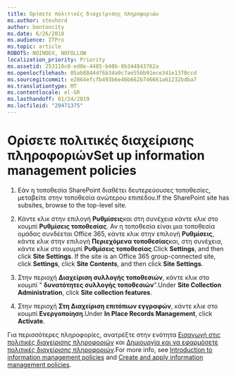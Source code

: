 ```yaml
---
title: Ορίσετε πολιτικές διαχείρισης πληροφοριών
ms.author: stevhord
author: bentoncity
ms.date: 6/26/2018
ms.audience: ITPro
ms.topic: article
ROBOTS: NOINDEX, NOFOLLOW
localization_priority: Priority
ms.assetid: 253110c8-ed8e-4485-b40b-0b344843762a
ms.openlocfilehash: 05ab8844df6b34a9c7ae556b91ece341e1370ccd
ms.sourcegitcommit: e2864efcfb493b6e46b662b746661a61232bdba7
ms.translationtype: MT
ms.contentlocale: el-GR
ms.lasthandoff: 01/24/2019
ms.locfileid: "29471375"
---
```

# <a name="set-up-information-management-policies"></a><span data-ttu-id="75c14-102">Ορίσετε πολιτικές διαχείρισης πληροφοριών</span><span class="sxs-lookup"><span data-stu-id="75c14-102">Set up information management policies</span></span>

1. <span data-ttu-id="75c14-103">Εάν η τοποθεσία SharePoint διαθέτει δευτερεύουσες τοποθεσίες, μεταβείτε στην τοποθεσία ανώτερου επιπέδου.</span><span class="sxs-lookup"><span data-stu-id="75c14-103">If the SharePoint site has subsites, browse to the top-level site.</span></span>
    
2. <span data-ttu-id="75c14-p101">Κάντε κλικ στην επιλογή **Ρυθμίσεις**και στη συνέχεια κάντε κλικ στο κουμπί **Ρυθμίσεις τοποθεσίας**. Αν η τοποθεσία είναι μια τοποθεσία ομάδας συνδέεται Office 365, κάντε κλικ στην επιλογή **Ρυθμίσεις**, κάντε κλικ στην επιλογή **Περιεχόμενα τοποθεσίας**και, στη συνέχεια, κάντε κλικ στο κουμπί **Ρυθμίσεις τοποθεσίας**.</span><span class="sxs-lookup"><span data-stu-id="75c14-p101">Click **Settings**, and then click **Site Settings**. If the site is an Office 365 group-connected site, click **Settings**, click **Site Contents**, and then click **Site Settings**.</span></span>
    
3. <span data-ttu-id="75c14-106">Στην περιοχή **Διαχείριση συλλογής τοποθεσιών**, κάντε κλικ στο κουμπί " **δυνατότητες συλλογής τοποθεσιών**".</span><span class="sxs-lookup"><span data-stu-id="75c14-106">Under **Site Collection Administration**, click **Site collection features**.</span></span>
    
4. <span data-ttu-id="75c14-107">Στην περιοχή **Στη Διαχείριση επιτόπιων εγγραφών**, κάντε κλικ στο κουμπί **Ενεργοποίηση**.</span><span class="sxs-lookup"><span data-stu-id="75c14-107">Under **In Place Records Management**, click **Activate**.</span></span>
    
<span data-ttu-id="75c14-108">Για περισσότερες πληροφορίες, ανατρέξτε στην ενότητα [Εισαγωγή στις πολιτικές διαχείρισης πληροφοριών](https://go.microsoft.com/fwlink/?linkid=404239) και [Δημιουργία και να εφαρμόσετε πολιτικές διαχείρισης πληροφοριών](https://go.microsoft.com/fwlink/?linkid=2003916).</span><span class="sxs-lookup"><span data-stu-id="75c14-108">For more info, see [Introduction to information management policies](https://go.microsoft.com/fwlink/?linkid=404239) and [Create and apply information management policies](https://go.microsoft.com/fwlink/?linkid=2003916).</span></span>
  

